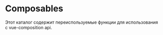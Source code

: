 # Composables

Этот каталог содержит переиспользуемые функции для использования с vue-composition api.
